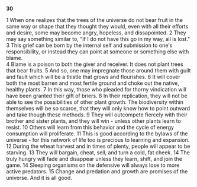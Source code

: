 **30**  

1 When one realizes that the trees of the universe do not bear fruit in the same way or shape that they thought they would, even with all their efforts and desire, some may become angry, hopeless, and dissapointed. 2 They may say something similar to, "If I do not have this go in my way, all is lost." 3 This grief can be born by the internal self and submission to one's responsibility, or instead they can point at someone or something else with blame.  
4 Blame is a poison to both the giver and receiver. It does not plant trees that bear fruits. 5 And so, one may impregnate those around them with guilt and fault which will be a thistle that grows and flourishes. 6 It will cover both the most barren and most fertile ground and choke out the native, healthy plants. 7 In this way, those who pleaded for thorny vindication will have been granted their gift of briers. 8 In their replication, they will not be able to see the possibilities of other plant growth. The biodiversity within themselves will be so scarce, that they will only know how to point outward and take though these methods. 9 They will outcompete fiercely with their brother and sister plants, and they will win - unless other plants learn to resist. 
10 Others will learn from this behavior and the cycle of energy consumption will proliferate. 11 This is good according to the bylaws of the universe - for this network of life too is precious to learning and expansion.  
12 During the wheat harvest and in times of plenty, people will appear to be starving. 13 They will bargain, cheat, sell, and turn a cold, fat cheek. 14 The truly hungry will fade and disappear unless they learn, shift, and join the game. 14 Sleeping organisms on the defensive will always lose to more active predators. 15 Change and predation and growth are promises of the universe. And it is all good.
